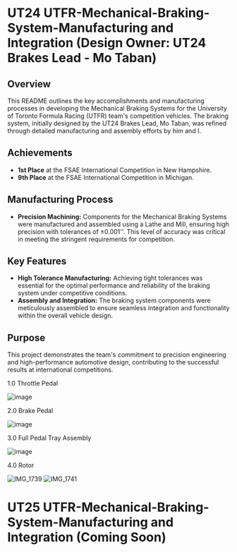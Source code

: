 # UT24 UTFR-Mechanical-Braking-System-Manufacturing and Integration (Design Owner: UT24 Brakes Lead - Mo Taban)

## Overview
This README outlines the key accomplishments and manufacturing processes in developing the Mechanical Braking Systems for the University of Toronto Formula Racing (UTFR) team's competition vehicles. The braking system, initially designed by the UT24 Brakes Lead, Mo Taban, was refined through detailed manufacturing and assembly efforts by him and I.

## Achievements

- **1st Place** at the FSAE International Competition in New Hampshire.
- **9th Place** at the FSAE International Competition in Michigan.

## Manufacturing Process

- **Precision Machining:** Components for the Mechanical Braking Systems were manufactured and assembled using a Lathe and Mill, ensuring high precision with tolerances of ±0.001''. This level of accuracy was critical in meeting the stringent requirements for competition.

## Key Features

- **High Tolerance Manufacturing:** Achieving tight tolerances was essential for the optimal performance and reliability of the braking system under competitive conditions.
- **Assembly and Integration:** The braking system components were meticulously assembled to ensure seamless integration and functionality within the overall vehicle design.

## Purpose

This project demonstrates the team's commitment to precision engineering and high-performance automotive design, contributing to the successful results at international competitions.

1.0 Throttle Pedal

![image](https://github.com/user-attachments/assets/a591fcd5-daa1-4200-9405-0c4d5a0412e1)

2.0 Brake Pedal

![image](https://github.com/user-attachments/assets/340163b6-60ac-48ed-ad8f-aecd3d2ce11e)

3.0 Full Pedal Tray Assembly

![image](https://github.com/user-attachments/assets/d1c57d3f-63ac-4b5d-aff1-c82959fe4b75)

4.0 Rotor 

![IMG_1739](https://github.com/user-attachments/assets/f71df8c1-f234-4ca7-9635-d58b08af13c1)
![IMG_1741](https://github.com/user-attachments/assets/e7f79cba-21e4-4d0f-bbaa-27e9f7680243)

# UT25 UTFR-Mechanical-Braking-System-Manufacturing and Integration (Coming Soon)


